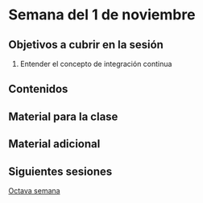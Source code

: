 # Semana del 1 de noviembre


## Objetivos a cubrir en la sesión

1. Entender el concepto de integración continua

## Contenidos

## Material para la clase


## Material adicional


## Siguientes sesiones

[Octava semana](semana-08.md)
